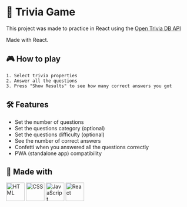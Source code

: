 # 🎲 Trivia Game

This project was made to practice in React using the [Open Trivia DB API](https://opentdb.com/)

Made with React.

## 🎮 How to play

    1. Select trivia properties
    2. Answer all the questions
    3. Press "Show Results" to see how many correct answers you got

## 🛠️ Features

- Set the number of questions
- Set the questions category (optional)
- Set the questions difficulty (optional)
- See the number of correct answers
- Confetti when you answered all the questions correctly
- PWA (standalone app) compatibility

## 🚧 Made with

<div >
	<img width="50" src="https://user-images.githubusercontent.com/25181517/192158954-f88b5814-d510-4564-b285-dff7d6400dad.png" alt="HTML" title="HTML"/>
	<img width="50" src="https://user-images.githubusercontent.com/25181517/183898674-75a4a1b1-f960-4ea9-abcb-637170a00a75.png" alt="CSS" title="CSS"/>
	<img width="50" src="https://user-images.githubusercontent.com/25181517/117447155-6a868a00-af3d-11eb-9cfe-245df15c9f3f.png" alt="JavaScript" title="JavaScript"/>
	<img width="50" src="https://user-images.githubusercontent.com/25181517/183897015-94a058a6-b86e-4e42-a37f-bf92061753e5.png" alt="React" title="React"/>
</div>
